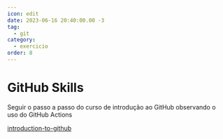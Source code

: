 ```yaml
---
icon: edit
date: 2023-06-16 20:40:00.00 -3
tag:
  - git
category:
  - exercicio
order: 8
---
```


# GitHub Skills

Seguir o passo a passo do curso de introdução ao GitHub observando o uso do GitHub Actions


[introduction-to-github](https://github.com/skills/introduction-to-github)